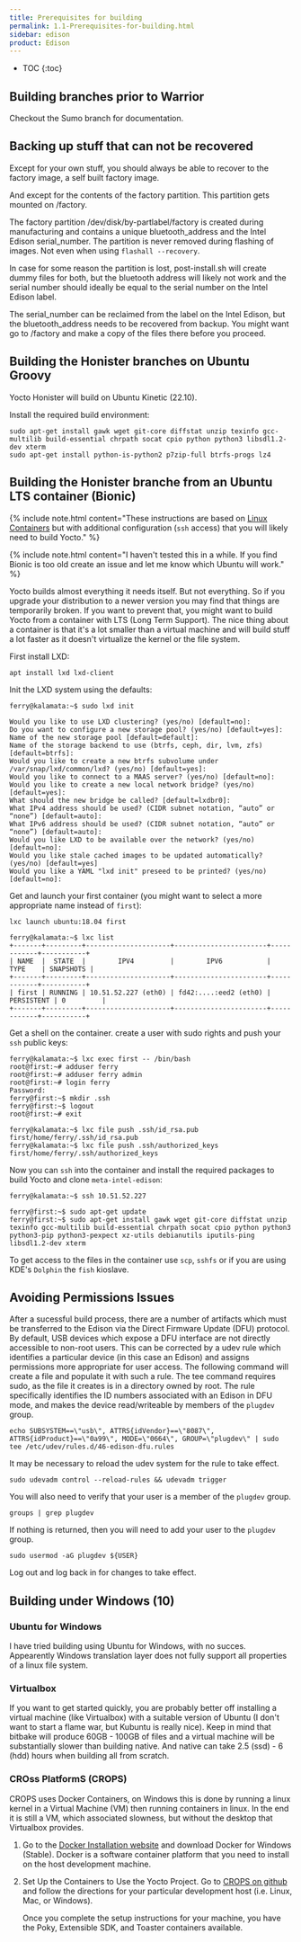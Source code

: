 ```yaml
---
title: Prerequisites for building
permalink: 1.1-Prerequisites-for-building.html
sidebar: edison
product: Edison
---
```

* TOC
{:toc}
## Building branches prior to Warrior
Checkout the Sumo branch for documentation.

## Backing up stuff that can not be recovered

Except for your own stuff, you should always be able to recover to the factory image, a self built factory image.

And except for the contents of the factory partition. This partition gets mounted on /factory.

The factory partition /dev/disk/by-partlabel/factory is created during manufacturing and contains a unique bluetooth_address and the Intel Edison serial_number. The partition is never removed during
flashing of images. Not even when using `flashall --recovery`.

In case for some reason the partition is lost, post-install.sh will create dummy files for both, but the bluetooth address will likely not work and the serial number should ideally be equal to the serial number on the Intel Edison label. 

The serial_number can be reclaimed from the label on the Intel Edison, but the bluetooth_address needs to be recovered from backup. You might want go to /factory and make a copy of the files there before you proceed.

## Building the Honister branches on Ubuntu Groovy

Yocto Honister will build on Ubuntu Kinetic (22.10).

Install the required build environment:

    sudo apt-get install gawk wget git-core diffstat unzip texinfo gcc-multilib build-essential chrpath socat cpio python python3 libsdl1.2-dev xterm
    sudo apt-get install python-is-python2 p7zip-full btrfs-progs lz4

## Building the Honister branche from an Ubuntu LTS container (Bionic)
{% include note.html content="These instructions are based on [Linux Containers](https://linuxcontainers.org/lxd/getting-started-cli/) but with additional configuration (`ssh` access) that you will likely need to build Yocto." %}

{% include note.html content="I haven't tested this in a while. If you find Bionic is too old create an issue and let me know which Ubuntu will work." %}

Yocto builds almost everything it needs itself. But not everything. So if you upgrade your distribution to a newer version you may find that things are temporarily broken. If you want to prevent that, you might want to build Yocto from a container with LTS (Long Term Support). The nice thing about a container is that it's a lot smaller than a virtual machine and will build stuff a lot faster as it doesn't virtualize the kernel or the file system.

First install LXD:
```
apt install lxd lxd-client
```
Init the LXD system using the defaults:
```
ferry@kalamata:~$ sudo lxd init

Would you like to use LXD clustering? (yes/no) [default=no]: 
Do you want to configure a new storage pool? (yes/no) [default=yes]: 
Name of the new storage pool [default=default]: 
Name of the storage backend to use (btrfs, ceph, dir, lvm, zfs) [default=btrfs]: 
Would you like to create a new btrfs subvolume under /var/snap/lxd/common/lxd? (yes/no) [default=yes]: 
Would you like to connect to a MAAS server? (yes/no) [default=no]: 
Would you like to create a new local network bridge? (yes/no) [default=yes]: 
What should the new bridge be called? [default=lxdbr0]: 
What IPv4 address should be used? (CIDR subnet notation, “auto” or “none”) [default=auto]: 
What IPv6 address should be used? (CIDR subnet notation, “auto” or “none”) [default=auto]: 
Would you like LXD to be available over the network? (yes/no) [default=no]: 
Would you like stale cached images to be updated automatically? (yes/no) [default=yes] 
Would you like a YAML "lxd init" preseed to be printed? (yes/no) [default=no]: 
```
Get and launch your first container (you might want to select a more appropriate name instead of `first`):
```
lxc launch ubuntu:18.04 first

ferry@kalamata:~$ lxc list
+-------+---------+---------------------+-----------------------+------------+-----------+
| NAME  |  STATE  |        IPV4         |        IPV6           |    TYPE    | SNAPSHOTS |
+-------+---------+---------------------+-----------------------+------------+-----------+
| first | RUNNING | 10.51.52.227 (eth0) | fd42:....:eed2 (eth0) | PERSISTENT | 0         |
+-------+---------+---------------------+-----------------------+------------+-----------+
```
Get a shell on the container. create a user with sudo rights and push your `ssh` public keys:
```
ferry@kalamata:~$ lxc exec first -- /bin/bash
root@first:~# adduser ferry
root@first:~# adduser ferry admin
root@first:~# login ferry
Password: 
ferry@first:~$ mkdir .ssh
ferry@first:~$ logout
root@first:~# exit

ferry@kalamata:~$ lxc file push .ssh/id_rsa.pub first/home/ferry/.ssh/id_rsa.pub
ferry@kalamata:~$ lxc file push .ssh/authorized_keys first/home/ferry/.ssh/authorized_keys
```
Now you can `ssh` into the container and install the required packages to build Yocto and clone `meta-intel-edison`:
```
ferry@kalamata:~$ ssh 10.51.52.227

ferry@first:~$ sudo apt-get update
ferry@first:~$ sudo apt-get install gawk wget git-core diffstat unzip texinfo gcc-multilib build-essential chrpath socat cpio python python3 python3-pip python3-pexpect xz-utils debianutils iputils-ping libsdl1.2-dev xterm
```
To get access to the files in the container use `scp`, `sshfs` or if you are using KDE's `Dolphin` the `fish` kioslave.

## Avoiding Permissions Issues
After a sucessful build process, there are a number of artifacts which must be transferred to the Edison via the Direct Firmware Update (DFU) protocol. By default, USB devices which expose a DFU interface are not directly accessible to non-root users. This can be corrected by a udev rule which identifies a particular device (in this case an Edison) and assigns permissions more appropriate for user access. 
The following command will create a file and populate it with such a rule. The tee command requires sudo, as the file it creates is in a directory owned by root. The rule specifically identifies the ID numbers associated with an Edison in DFU mode, and makes the device read/writeable by members of the `plugdev` group. 
```
echo SUBSYSTEM==\"usb\", ATTRS{idVendor}==\"8087\", ATTRS{idProduct}==\"0a99\", MODE=\"0664\", GROUP=\"plugdev\" | sudo tee /etc/udev/rules.d/46-edison-dfu.rules
```
It may be necessary to reload the udev system for the rule to take effect.
```
sudo udevadm control --reload-rules && udevadm trigger
```
You will also need to verify that your user is a member of the `plugdev` group.
```
groups | grep plugdev
```
If nothing is returned, then you will need to add your user to the `plugdev` group.
```
sudo usermod -aG plugdev ${USER}
```
Log out and log back in for changes to take effect.

## Building under Windows (10)

### Ubuntu for Windows

I have tried building using Ubuntu for Windows, with no succes. Appearently Windows translation layer does not fully support all properties of a linux file system.

### Virtualbox

If you want to get started quickly, you are probably better off installing a virtual machine (like Virtualbox) with a suitable version of Ubuntu (I don't want to start a flame war, but Kubuntu is really nice). Keep in mind that bitbake will produce 60GB - 100GB of files and a virtual machine will be substantially slower than building native. And native can take 2.5 (ssd) - 6 (hdd) hours when building all from scratch.

### CROss PlatformS (CROPS)

CROPS uses Docker Containers, on Windows this is done by running a linux kernel in a Virtual Machine (VM) then running containers in linux. In the end it is still a VM, which associated slowness, but without the desktop that Virtualbox provides.

 1. Go to the [Docker Installation website](https://docs.docker.com/docker-for-windows/install/) and download Docker for Windows (Stable). Docker is a software container platform that you need to install on the host development machine. 

 2. Set Up the Containers to Use the Yocto Project. Go to [CROPS on github](https://github.com/crops/docker-win-mac-docs/wiki) and follow the directions for your particular development host (i.e. Linux, Mac, or Windows).

    Once you complete the setup instructions for your machine, you have the Poky, Extensible SDK, and Toaster containers available.

